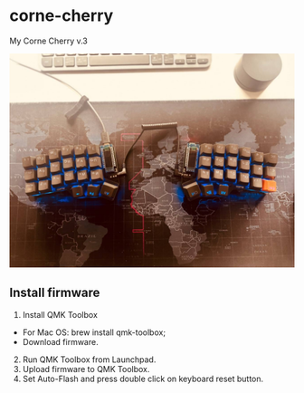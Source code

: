 # corne-cherry
My Corne Cherry v.3

![alt text](https://github.com/ekilimchuk/corne-cherry/blob/main/photo/corne.jpeg?raw=true)

## Install firmware
1) Install QMK Toolbox
- For Mac OS: brew install qmk-toolbox;
- Download firmware.
2) Run QMK Toolbox from Launchpad.
3) Upload firmware to QMK Toolbox.
4) Set Auto-Flash and press double click on keyboard reset button.

